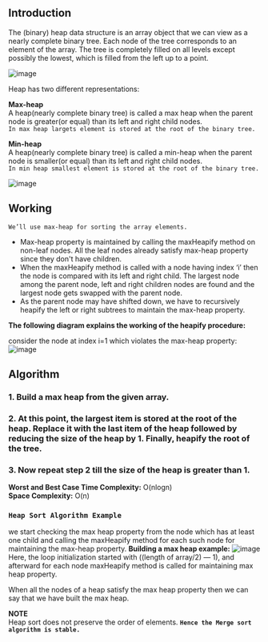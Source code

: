 ## Introduction

The (binary) heap data structure is an array object that we can view as a nearly complete binary tree. Each node of the tree corresponds to an element of the array. The tree is completely filled on all levels except possibly the lowest, which is filled from the left up to a point.

![image](https://miro.medium.com/max/786/1*IJDDOZOsFGLpf445qo1XKw.png)

Heap has two different representations:

**Max-heap**<br>
A heap(nearly complete binary tree) is called a max heap when the parent node is greater(or equal) than its left and right child nodes.<br>
``In max heap largets element is stored at the root of the binary tree.``<br>

**Min-heap**<br>
A heap(nearly complete binary tree) is called a min-heap when the parent node is smaller(or equal) than its left and right child nodes.<br/>
``In min heap smallest element is stored at the root of the binary tree.``

![image](https://miro.medium.com/max/828/1*02r6G-ho8DPnfiaOIHA2OA.png)
## Working
``We’ll use max-heap for sorting the array elements.``
- Max-heap property is maintained by calling the maxHeapify method on non-leaf nodes. All the leaf nodes already satisfy max-heap property since they don't have children.
- When the maxHeapify method is called with a node having index ‘i’ then the node is compared with its left and right child. The largest node among the parent node, left and right children nodes are found and the largest node gets swapped with the parent node.
- As the parent node may have shifted down, we have to recursively heapify the left or right subtrees to maintain the max-heap property.


**The following diagram explains the working of the heapify procedure:**

consider the node at index i=1 which violates the max-heap property:
![image](https://miro.medium.com/max/828/1*PgI5y2OIcg2FFHNTdjEyWA.png)<br/>

## Algorithm


### 1. Build a max heap from the given array.

### 2. At this point, the largest item is stored at the root of the heap. Replace it with the last item of the heap followed by reducing the size of the heap by 1. Finally, heapify the root of the tree.

### 3. Now repeat step 2 till the size of the heap is greater than 1.

**Worst and Best Case Time Complexity:** O(nlogn)
<br/>**Space Complexity:** O(n)

### ``Heap Sort Algorithm Example``<br/>

 we start checking the max heap property from the node which has at least one child and calling the maxHeapify method for each such node for maintaining the max-heap property.
**Building a max heap example:**
![image](https://miro.medium.com/max/828/1*6g4hDPjFz4aEAx6N2ntiZQ.png)<br/>
Here, the loop initialization started with ((length of array/2) — 1), and afterward for each node maxHeapify method is called for maintaining max heap property.

When all the nodes of a heap satisfy the max heap property then we can say that we have built the max heap.

**NOTE**<br/>
Heap sort does not preserve the order of elements.
**``Hence the Merge sort algorithm is stable.``**
